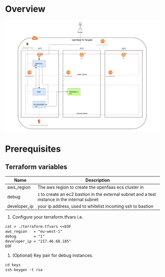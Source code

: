 # Overview
![diagram of the openfaas on fargate architecture](./docs/architecture.png "Openfaas for fargate overview")

# Prerequisites
## Terraform variables
|Name|Description|
|----|-----------|
|aws_region|The aws region to create the openfaas ecs cluster in|
|debug| `1` to create an ec2 bastion in the external subnet and a test instance in the internal subnet|
|developer_ip| your ip address, used to whitelist incoming ssh to bastion|

1. Configure your terraform.tfvars i.e.
```
cat > ./terraform.tfvars <<EOF
aws_region   = "eu-west-1"
debug        = "1"
developer_ip = "217.46.68.185"
EOF
```
1. (Optional) Key pair for debug instances. 
```
cd keys
ssh-keygen -t rsa
```
